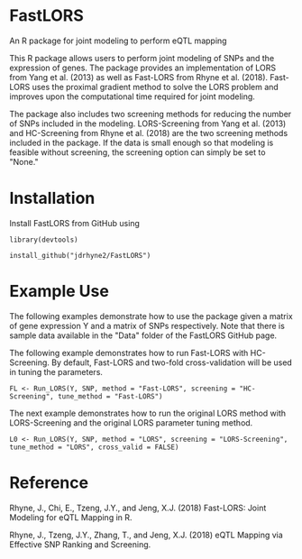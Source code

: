 # FastLORS
An R package for joint modeling to perform eQTL mapping

This R package allows users to perform joint modeling of SNPs and the expression of genes. The package provides an implementation of LORS from Yang et al. (2013) as well as Fast-LORS from Rhyne et al. (2018). Fast-LORS uses the proximal gradient method to solve the LORS problem and improves upon the computational time required for joint modeling.

The package also includes two screening methods for reducing the number of SNPs included in the modeling. LORS-Screening from Yang et al. (2013) and HC-Screening from Rhyne et al. (2018) are the two screening methods included in the package. If the data is small enough so that modeling is feasible without screening, the screening option can simply be set to "None."

# Installation
Install FastLORS from GitHub using

```r{echo = FALSE, message = FALSE}
library(devtools)

install_github("jdrhyne2/FastLORS")
```

# Example Use

The following examples demonstrate how to use the package given a matrix of gene expression Y and a matrix of SNPs respectively.  Note that there is sample data available in the "Data" folder of the FastLORS GitHub page.

The following example demonstrates how to run Fast-LORS with HC-Screening.  By default, Fast-LORS and two-fold cross-validation will be used in tuning the parameters.

```r{echo = FALSE, message = FALSE}
FL <- Run_LORS(Y, SNP, method = "Fast-LORS", screening = "HC-Screening", tune_method = "Fast-LORS")
```
The next example demonstrates how to run the original LORS method with LORS-Screening and the original LORS parameter tuning method.

```r{echo = FALSE, message = FALSE}
L0 <- Run_LORS(Y, SNP, method = "LORS", screening = "LORS-Screening", tune_method = "LORS", cross_valid = FALSE)
```
# Reference

Rhyne, J., Chi, E., Tzeng, J.Y., and Jeng, X.J. (2018) Fast-LORS: Joint Modeling for eQTL Mapping in R.

Rhyne, J., Tzeng, J.Y., Zhang, T., and Jeng, X.J. (2018) eQTL Mapping via Effective SNP Ranking and Screening.
